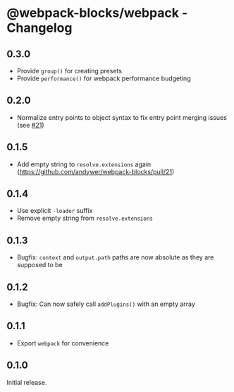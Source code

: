 # @webpack-blocks/webpack - Changelog

## 0.3.0

- Provide `group()` for creating presets
- Provide `performance()` for webpack performance budgeting

## 0.2.0

- Normalize entry points to object syntax to fix entry point merging issues (see [#21](https://github.com/andywer/webpack-blocks/pull/21))

## 0.1.5

- Add empty string to `resolve.extensions` again (https://github.com/andywer/webpack-blocks/pull/21)

## 0.1.4

- Use explicit `-loader` suffix
- Remove empty string from `resolve.extensions`

## 0.1.3

- Bugfix: `context` and `output.path` paths are now absolute as they are supposed to be

## 0.1.2

- Bugfix: Can now safely call `addPlugins()` with an empty array

## 0.1.1

- Export `webpack` for convenience

## 0.1.0

Initial release.
